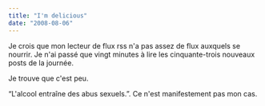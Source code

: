 ```yaml
---
title: "I'm delicious"
date: "2008-08-06"
---
```


Je crois que mon lecteur de flux rss n'a pas assez de flux auxquels se nourrir. Je n'ai passé que vingt minutes à lire les cinquante-trois nouveaux posts de la journée.

Je trouve que c'est peu.

“L'alcool entraîne des abus sexuels.”. Ce n'est manifestement pas mon cas.
